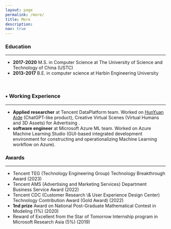 ```yaml
---
layout: page
permalink: /more/
title: More
description: 
nav: true
---
```

<h3> Education</h3>
<hr/>
<ul>
<li><b>2017-2020</b>  M.S. in Computer Science at The University of Science and Technology of China (USTC)</li>
<li><b>2013-2017</b> B.E. in computer science at Harbin Engineering University</li>
</ul>


<br/>
<h3>▪️ Working Experience</h3>
<hr/>
<ul>
<li><b>Applied researcher</b> at Tencent DataPlatform team. Worked on <a href="https://hunyuan.woa.com/">HunYuan Aide</a> (ChatGPT-like product), Creative Virtual Scenes (Virtual Humans and 3D Assets) for Advertising <a href="https://hunyuan.woa.com/"></a> .</li>
<li><b>software engineer</b> at Microsoft Azure ML team. Worked on Azure Machine Learning Studio (GUI-based integrated development environment for constructing and operationalizing Machine Learning workflow on Azure).</li>
</ul>


<h3> Awards</h3>
<hr/>
<ul>
<li>Tencent TEG (Technology Engineering Group) Technology Breakthrough Award (2023)</li> 
<li>Tencent AMS (Advertising and Marketing Services) Department Business Service Award (2022)</li>
<li>Tencent CDC (Customer Research \& User Experience Design Center) Technology Contribution Award (Gold Award) (2022)</li>
<li><b>1nd prize</b> Award on National Post-Graduate Mathematical Contest in Modeling (1%) (2020)</li>
<li>Reward of Excellent from the Star of Tomorrow Internship program in Microsoft Research Asia (5%) (2019)</li>
</ul>

<!-- <br/>
<h3> Professional Activity</h3>
<hr/>
<ul>
<li><b>Reviewer and Program Committee</b>   
    <ul>  https://hunyuan.woa.com/
    <li><b>Conferences</b> ECCV 2022, CVPR 2022, NeurIPS 2021, AAAI 2021, AAAI 2020</li>
    <li><b>Journals</b> International Journal of Computer Vision (IJCV), Artificial Intelligence (AI), IEEE Transactions on Affective Computing, Neurocomputing, IEEE Signal Processing Letters, Expert Systems With Applications, EURASIP Journal on Image and Video Processing</li>
    </ul>
</li>
</ul>
<br/>

<h3> Teaching</h3>
<hr/>
<ul>
<li><b>2021-2022 1st semester</b> Tutor, COMP3271 Computer Graphics</li> 
<li><b>2019-2020 1st semester</b> Teaching Assistant, ELEC2441 Computer organization and microprocessors</li>
<li><b>2018-2019 1st semester</b> Teaching Assistant, ELEC2441 Computer organization and microprocessors</li>
</ul>-->


